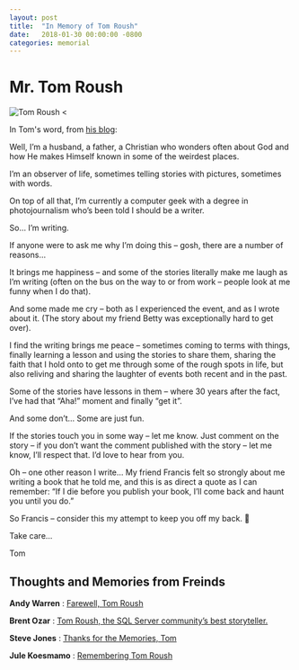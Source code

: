 ```yaml
---
layout: post
title:  "In Memory of Tom Roush"
date:   2018-01-30 00:00:00 -0800
categories: memorial
---
```

# Mr. Tom Roush
![Tom Roush <](/assets/images/tom-roush.jpg)

In Tom's word, from [his blog](https://tomroush.net/about/):

Well, I’m a husband, a father, a Christian who wonders often about God and how He makes Himself known in some of the weirdest places.

I’m an observer of life, sometimes telling stories with pictures, sometimes with words.

On top of all that, I’m currently a computer geek with a degree in photojournalism who’s been told I should be a writer.

So… I’m writing.

If anyone were to ask me why I’m doing this – gosh, there are a number of reasons…

It brings me happiness – and some of the stories literally make me laugh as I’m writing (often on the bus on the way to or from work – people look at me funny when I do that).

And some made me cry – both as I experienced the event, and as I wrote about it.  (The story about my friend Betty was exceptionally hard to get over).

I find the writing brings me peace – sometimes coming to terms with things, finally learning a lesson and using the stories to share them, sharing the faith that I hold onto to get me through some of the rough spots in life, but also reliving and sharing the laughter of events both recent and in the past.

Some of the stories have lessons in them – where 30 years after the fact, I’ve had that “Aha!” moment and finally “get it”.

And some don’t… Some are just fun.

If the stories touch you in some way – let me know.  Just comment on the story – if you don’t want the comment published with the story – let me know, I’ll respect that. I’d love to hear from you.

Oh – one other reason I write…  My friend Francis felt so strongly about me writing a book that he told me, and this is as direct a quote as I can remember: “If I die before you publish your book, I’ll come back and haunt you until you do.”

So Francis – consider this my attempt to keep you off my back. 🙂

Take care…

Tom


## Thoughts and Memories from Freinds

__Andy Warren__ : [Farewell, Tom Roush](https://www.sqlservercentral.com/blogs/farewell-tom-roush)

__Brent Ozar__ : [Tom Roush, the SQL Server community’s best storyteller.](https://www.brentozar.com/archive/2018/01/tom-roush-sql-server-communitys-best-storyteller/)

__Steve Jones__ : [Thanks for the Memories, Tom](https://www.sqlservercentral.com/editorials/thanks-for-the-memories-tom)

__Jule Koesmamo__ : [Remembering Tom Roush](http://kkior.org/remembering-tom-roush/)
